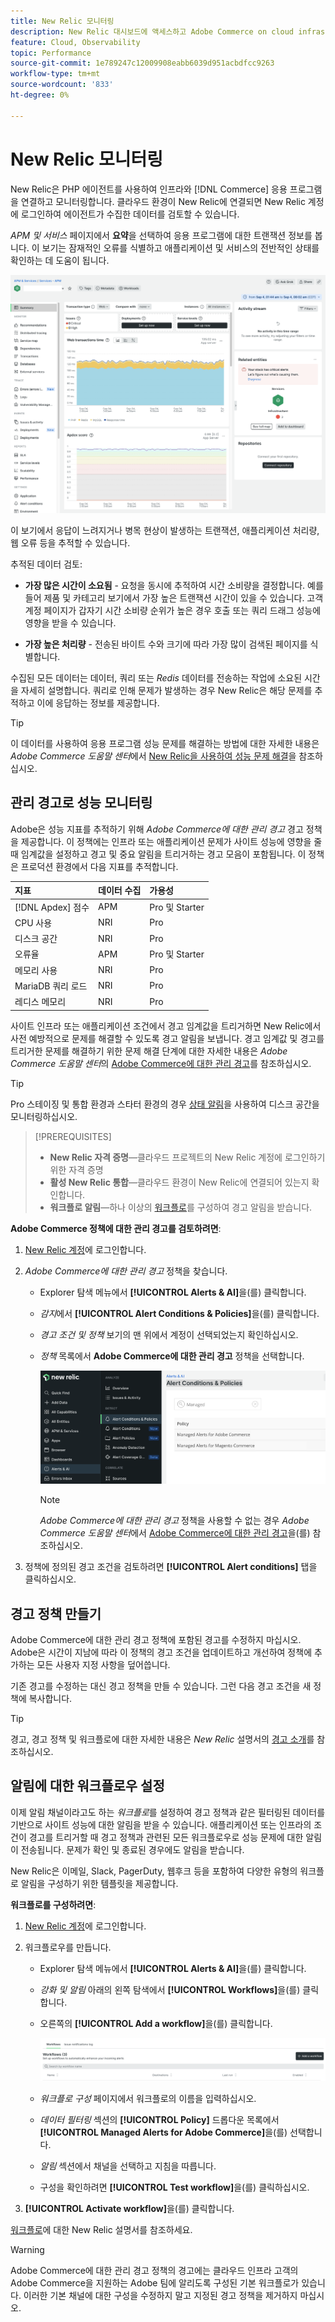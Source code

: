 ```yaml
---
title: New Relic 모니터링
description: New Relic 대시보드에 액세스하고 Adobe Commerce on cloud infrastructure 프로젝트에서 데이터를 분석하는 방법을 알아봅니다.
feature: Cloud, Observability
topic: Performance
source-git-commit: 1e789247c12009908eabb6039d951acbdfcc9263
workflow-type: tm+mt
source-wordcount: '833'
ht-degree: 0%

---
```


# New Relic 모니터링

New Relic은 PHP 에이전트를 사용하여 인프라와 [!DNL Commerce] 응용 프로그램을 연결하고 모니터링합니다. 클라우드 환경이 New Relic에 연결되면 New Relic 계정에 로그인하여 에이전트가 수집한 데이터를 검토할 수 있습니다.

_APM 및 서비스_ 페이지에서 **요약**&#x200B;을 선택하여 응용 프로그램에 대한 트랜잭션 정보를 봅니다. 이 보기는 잠재적인 오류를 식별하고 애플리케이션 및 서비스의 전반적인 상태를 확인하는 데 도움이 됩니다.

![클라우드 프로젝트 New Relic 개요 페이지](../../assets/new-relic/dashboard.png)

이 보기에서 응답이 느려지거나 병목 현상이 발생하는 트랜잭션, 애플리케이션 처리량, 웹 오류 등을 추적할 수 있습니다.

추적된 데이터 검토:

- **가장 많은 시간이 소요됨** - 요청을 동시에 추적하여 시간 소비량을 결정합니다. 예를 들어 제품 및 카테고리 보기에서 가장 높은 트랜잭션 시간이 있을 수 있습니다. 고객 계정 페이지가 갑자기 시간 소비량 순위가 높은 경우 호출 또는 쿼리 드래그 성능에 영향을 받을 수 있습니다.

- **가장 높은 처리량** - 전송된 바이트 수와 크기에 따라 가장 많이 검색된 페이지를 식별합니다.

수집된 모든 데이터는 데이터, 쿼리 또는 _Redis_ 데이터를 전송하는 작업에 소요된 시간을 자세히 설명합니다. 쿼리로 인해 문제가 발생하는 경우 New Relic은 해당 문제를 추적하고 이에 응답하는 정보를 제공합니다.

>[!TIP]
>
>이 데이터를 사용하여 응용 프로그램 성능 문제를 해결하는 방법에 대한 자세한 내용은 _Adobe Commerce 도움말 센터_&#x200B;에서 [New Relic을 사용하여 성능 문제 해결](https://experienceleague.adobe.com/docs/commerce-knowledge-base/kb/troubleshooting/miscellaneous/troubleshoot-performance-using-new-relic-on-magento-commerce.html)을 참조하십시오.

## 관리 경고로 성능 모니터링

Adobe은 성능 지표를 추적하기 위해 _Adobe Commerce에 대한 관리 경고_ 경고 정책을 제공합니다. 이 정책에는 인프라 또는 애플리케이션 문제가 사이트 성능에 영향을 줄 때 임계값을 설정하고 경고 및 중요 알림을 트리거하는 경고 모음이 포함됩니다. 이 정책은 프로덕션 환경에서 다음 지표를 추적합니다.

| 지표 | 데이터 수집 | 가용성 |
|:-------------------|:----------------|:----------------|
| [!DNL Apdex] 점수 | APM | Pro 및 Starter |
| CPU 사용 | NRI | Pro |
| 디스크 공간 | NRI | Pro |
| 오류율 | APM | Pro 및 Starter |
| 메모리 사용 | NRI | Pro |
| MariaDB 쿼리 로드 | NRI | Pro |
| 레디스 메모리 | NRI | Pro |

사이트 인프라 또는 애플리케이션 조건에서 경고 임계값을 트리거하면 New Relic에서 사전 예방적으로 문제를 해결할 수 있도록 경고 알림을 보냅니다. 경고 임계값 및 경고를 트리거한 문제를 해결하기 위한 문제 해결 단계에 대한 자세한 내용은 _Adobe Commerce 도움말 센터_&#x200B;의 [Adobe Commerce에 대한 관리 경고](https://experienceleague.adobe.com/docs/commerce-knowledge-base/kb/support-tools/managed-alerts/managed-alerts-for-magento-commerce.html)를 참조하십시오.

>[!TIP]
>
>Pro 스테이징 및 통합 환경과 스타터 환경의 경우 [상태 알림](../integrations/health-notifications.md)을 사용하여 디스크 공간을 모니터링하십시오.

>[!PREREQUISITES]
>
>- **New Relic 자격 증명**—클라우드 프로젝트의 New Relic 계정에 로그인하기 위한 자격 증명
>- **활성 New Relic 통합**—클라우드 환경이 New Relic에 연결되어 있는지 확인합니다.
>- **워크플로 알림**—하나 이상의 [워크플로](#set-up-a-workflow-for-notifications)를 구성하여 경고 알림을 받습니다.

**Adobe Commerce 정책에 대한 관리 경고를 검토하려면**:

1. [New Relic 계정](https://login.newrelic.com/login)에 로그인합니다.

1. _Adobe Commerce에 대한 관리 경고_ 정책을 찾습니다.

   - Explorer 탐색 메뉴에서 **[!UICONTROL Alerts & AI]**&#x200B;을(를) 클릭합니다.

   - _감지_&#x200B;에서 **[!UICONTROL Alert Conditions & Policies]**&#x200B;을(를) 클릭합니다.

   - _경고 조건 및 정책_ 보기의 맨 위에서 계정이 선택되었는지 확인하십시오.

   - _정책_ 목록에서 **Adobe Commerce에 대한 관리 경고** 정책을 선택합니다.

     ![생성된 경고 정책](../../assets/new-relic/managed-alerts-policy.png)

     >[!NOTE]
     >
     >_Adobe Commerce에 대한 관리 경고_ 정책을 사용할 수 없는 경우 _Adobe Commerce 도움말 센터_&#x200B;에서 [Adobe Commerce에 대한 관리 경고](https://experienceleague.adobe.com/docs/commerce-knowledge-base/kb/support-tools/managed-alerts/managed-alerts-for-magento-commerce.html)을(를) 참조하십시오.

1. 정책에 정의된 경고 조건을 검토하려면 **[!UICONTROL Alert conditions]** 탭을 클릭하십시오.

## 경고 정책 만들기

Adobe Commerce에 대한 관리 경고 정책에 포함된 경고를 수정하지 마십시오. Adobe은 시간이 지남에 따라 이 정책의 경고 조건을 업데이트하고 개선하여 정책에 추가하는 모든 사용자 지정 사항을 덮어씁니다.

기존 경고를 수정하는 대신 경고 정책을 만들 수 있습니다. 그런 다음 경고 조건을 새 정책에 복사합니다.

>[!TIP]
>
>경고, 경고 정책 및 워크플로에 대한 자세한 내용은 _New Relic_ 설명서의 [경고 소개](https://docs.newrelic.com/docs/alerts/overview/)를 참조하십시오.

## 알림에 대한 워크플로우 설정

이제 알림 채널이라고도 하는 _워크플로_&#x200B;를 설정하여 경고 정책과 같은 필터링된 데이터를 기반으로 사이트 성능에 대한 알림을 받을 수 있습니다. 애플리케이션 또는 인프라의 조건이 경고를 트리거할 때 경고 정책과 관련된 모든 워크플로우로 성능 문제에 대한 알림이 전송됩니다. 문제가 확인 및 종료된 경우에도 알림을 받습니다.

New Relic은 이메일, Slack, PagerDuty, 웹후크 등을 포함하여 다양한 유형의 워크플로 알림을 구성하기 위한 템플릿을 제공합니다.

**워크플로를 구성하려면**:

1. [New Relic 계정](https://login.newrelic.com/login)에 로그인합니다.

1. 워크플로우를 만듭니다.

   - Explorer 탐색 메뉴에서 **[!UICONTROL Alerts & AI]**&#x200B;을(를) 클릭합니다.

   - _강화 및 알림_ 아래의 왼쪽 탐색에서 **[!UICONTROL Workflows]**&#x200B;을(를) 클릭합니다.

   - 오른쪽의 **[!UICONTROL Add a workflow]**&#x200B;을(를) 클릭합니다.

     ![New Relic에서 워크플로 추가](../../assets/new-relic/add-a-workflow.png)

   - _워크플로 구성_ 페이지에서 워크플로의 이름을 입력하십시오.

   - _데이터 필터링_ 섹션의 **[!UICONTROL Policy]** 드롭다운 목록에서 **[!UICONTROL Managed Alerts for Adobe Commerce]**&#x200B;을(를) 선택합니다.

   - _알림_ 섹션에서 채널을 선택하고 지침을 따릅니다.

   - 구성을 확인하려면 **[!UICONTROL Test workflow]**&#x200B;을(를) 클릭하십시오.

1. **[!UICONTROL Activate workflow]**&#x200B;을(를) 클릭합니다.

[워크플로](https://docs.newrelic.com/docs/alerts-applied-intelligence/applied-intelligence/incident-workflows/incident-workflows/)에 대한 New Relic 설명서를 참조하세요.

>[!WARNING]
>
>Adobe Commerce에 대한 관리 경고 정책의 경고에는 클라우드 인프라 고객의 Adobe Commerce을 지원하는 Adobe 팀에 알리도록 구성된 기본 워크플로가 있습니다. 이러한 기본 채널에 대한 구성을 수정하지 말고 지정된 경고 정책을 제거하지 마십시오.
